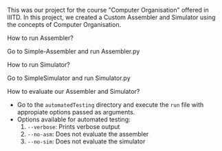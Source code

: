 This was our project for the course "Computer Organisation" offered in IIITD. In this project, we created a Custom Assembler and Simulator using the concepts of Computer Organisation.

How to run Assembler?

Go to Simple-Assembler and run Assembler.py

How to run Simulator?

Go to SimpleSimulator and run Simulator.py

How to evaluate our Assembler and Simulator?
* Go to the `automatedTesting` directory and execute the `run` file with appropiate options passed as arguments.
* Options available for automated testing:
	1. `--verbose`: Prints verbose output
	2. `--no-asm`: Does not evaluate the assembler
	3. `--no-sim`: Does not evaluate the simulator
